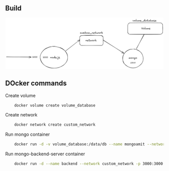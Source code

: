 ## Build

![Build](https://github.com/amitnaik96/mongo-backend/blob/master/Build.png)

## DOcker commands

Create volume
```bash
    docker volume create volume_database
```

Create network
```bash
    docker network create custom_network
```

Run mongo container
```bash
    docker run -d -v volume_database:/data/db --name mongoamit --network custom_network -p 27015:27017 mongo 
```

Run mongo-backend-server container
```bash
    docker run -d --name backend --network custom_network -p 3000:3000 mongo-backend 
```
